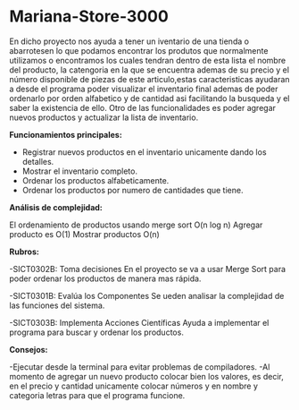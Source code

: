# Mariana-Store-3000

En dicho proyecto nos ayuda a tener un iventario de una tienda o abarrotesen lo que podamos encontrar los produtos que normalmente utilizamos o encontramos los cuales tendran dentro de esta lista el nombre del producto, la catengoria en la que se encuentra ademas de su precio y el  número disponible de piezas de este articulo,estas caracteristicas ayudaran a desde el programa poder visualizar el inventario final ademas de poder ordenarlo por orden alfabetico y de cantidad asi facilitando la busqueda y el saber la existencia de ello.
Otro de las funcionalidades es poder agregar nuevos productos y actualizar la lista de inventario.


**Funcionamientos principales:**

- Registrar nuevos productos en el inventario unicamente dando los detalles.
- Mostrar el inventario completo.
- Ordenar los productos alfabeticamente.
- Ordenar los productos por numero de cantidades que tiene.
  


**Análisis de complejidad:**

El ordenamiento de productos usando merge sort O(n log n)
Agregar producto es O(1)
Mostrar productos O(n)

**Rubros:**

-SICT0302B: Toma decisiones
En el proyecto se va a usar Merge Sort para poder ordenar los productos de manera mas rápida.

-SICT0301B: Evalúa los Componentes
Se ueden analisar la complejidad de las funciones del sistema.

-SICT0303B: Implementa Acciones Científicas
Ayuda a implementar el programa para buscar y ordenar los productos.

**Consejos:**

-Ejecutar desde la terminal para evitar problemas de compiladores.
-Al momento de agregar un nuevo producto colocar bien los valores, es decir, en el precio y cantidad unicamente colocar números y en nombre y categoria letras para que el programa funcione.
